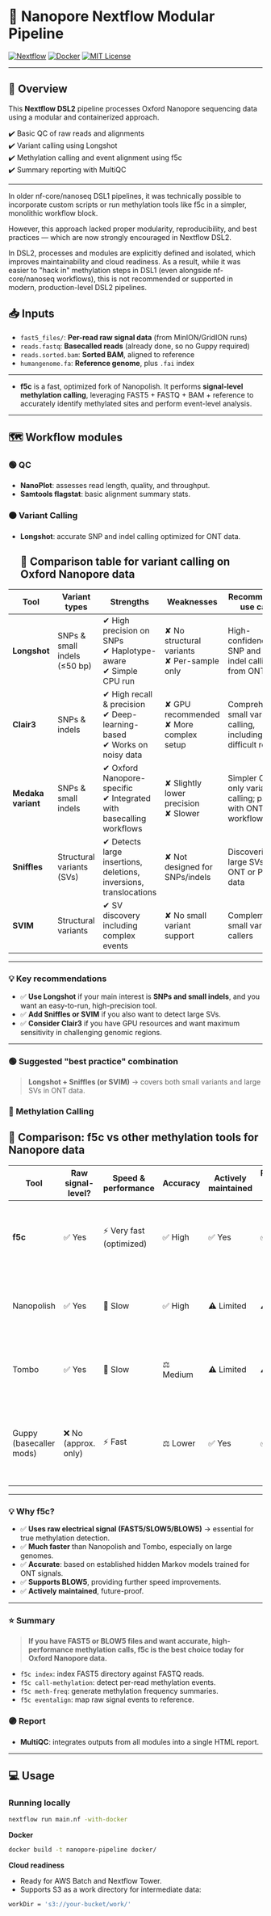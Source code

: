 # 🚀 Nanopore Nextflow Modular Pipeline

[![Nextflow](https://img.shields.io/badge/built%20with-nextflow-brightgreen)](https://www.nextflow.io/) 
[![Docker](https://img.shields.io/badge/container-docker-blue)](https://www.docker.com/) 
[![MIT License](https://img.shields.io/badge/license-MIT-lightgrey.svg)](https://opensource.org/licenses/MIT)


---

## 🧬 Overview

This **Nextflow DSL2** pipeline processes Oxford Nanopore sequencing data using a modular and containerized approach.  

✔️ Basic QC of raw reads and alignments  
✔️ Variant calling using Longshot  
✔️ Methylation calling and event alignment using f5c  
✔️ Summary reporting with MultiQC

---
In older nf-core/nanoseq DSL1 pipelines, it was technically possible to incorporate custom scripts or run methylation tools like f5c in a simpler, monolithic workflow block.

However, this approach lacked proper modularity, reproducibility, and best practices — which are now strongly encouraged in Nextflow DSL2.

In DSL2, processes and modules are explicitly defined and isolated, which improves maintainability and cloud readiness.
As a result, while it was easier to "hack in" methylation steps in DSL1 (even alongside nf-core/nanoseq workflows), this is not recommended or supported in modern, production-level DSL2 pipelines.
## 📥 Inputs

- `fast5_files/`: **Per-read raw signal data** (from MinION/GridION runs)
- `reads.fastq`: **Basecalled reads** (already done, so no Guppy required)
- `reads.sorted.bam`: **Sorted BAM**, aligned to reference
- `humangenome.fa`: **Reference genome**, plus `.fai` index

---

- **f5c** is a fast, optimized fork of Nanopolish. It performs **signal-level methylation calling**, leveraging FAST5 + FASTQ + BAM + reference to accurately identify methylated sites and perform event-level analysis.

---

## 🗺️ Workflow modules

### 🟢 QC

- **NanoPlot**: assesses read length, quality, and throughput.
- **Samtools flagstat**: basic alignment summary stats.

### 🟠 Variant Calling

- **Longshot**: accurate SNP and indel calling optimized for ONT data.
  ## 🧬 Comparison table for variant calling on Oxford Nanopore data

| Tool            | Variant types          | Strengths                                                    | Weaknesses                                   | Recommended use case                                  |
|-----------------|------------------------|--------------------------------------------------------------|---------------------------------------------|-------------------------------------------------------|
| **Longshot**    | SNPs & small indels (≤50 bp) | ✔ High precision on SNPs<br>✔ Haplotype-aware<br>✔ Simple CPU run | ✘ No structural variants<br>✘ Per-sample only | High-confidence SNP and small indel calling from ONT |
| **Clair3**      | SNPs & indels          | ✔ High recall & precision<br>✔ Deep-learning-based<br>✔ Works on noisy data | ✘ GPU recommended<br>✘ More complex setup | Comprehensive small variant calling, including difficult regions |
| **Medaka variant** | SNPs & small indels | ✔ Oxford Nanopore-specific<br>✔ Integrated with basecalling workflows | ✘ Slightly lower precision<br>✘ Slower     | Simpler ONT-only variant calling; paired with ONT workflows |
| **Sniffles**    | Structural variants (SVs) | ✔ Detects large insertions, deletions, inversions, translocations | ✘ Not designed for SNPs/indels          | Discovering large SVs in ONT or PacBio data         |
| **SVIM**        | Structural variants    | ✔ SV discovery including complex events                     | ✘ No small variant support                | Complement to small variant callers                 |

---

### 💡 Key recommendations

- ✅ **Use Longshot** if your main interest is **SNPs and small indels**, and you want an easy-to-run, high-precision tool.
- ✅ **Add Sniffles or SVIM** if you also want to detect large SVs.
- ✅ **Consider Clair3** if you have GPU resources and want maximum sensitivity in challenging genomic regions.

---

### 🟢 Suggested "best practice" combination

> **Longshot + Sniffles (or SVIM)** → covers both small variants and large SVs in ONT data.


### 🔵 Methylation Calling
## 🧬 Comparison: f5c vs other methylation tools for Nanopore data

| Tool            | Raw signal-level? | Speed & performance     | Accuracy       | Actively maintained | Recommended for large genomes? | Notes                                  |
|-----------------|--------------------|------------------------|---------------|---------------------|-------------------------------|----------------------------------------|
| **f5c**         | ✅ Yes             | ⚡ Very fast (optimized) | ✅ High       | ✅ Yes             | ✅ Yes                       | Supports FAST5 and BLOW5; fork of Nanopolish; GPU/CPU acceleration. |
| Nanopolish      | ✅ Yes             | 🐢 Slow                | ✅ High       | ⚠️ Limited        | ⚠️ Limited                  | Original signal-level tool; legacy code; slow on large datasets. |
| Tombo           | ✅ Yes             | 🐢 Slow                | ⚖️ Medium    | ⚠️ Limited        | ⚠️ Limited                  | Good for exploratory modification detection; less optimized. |
| Guppy (basecaller mods) | ❌ No (approx. only) | ⚡ Fast             | ⚖️ Lower    | ✅ Yes             | ✅ Yes                       | Only provides approximate modification tags during basecalling; no event-level detail. |

---

### 💡 Why f5c?

- ✅ **Uses raw electrical signal (FAST5/SLOW5/BLOW5)** → essential for true methylation detection.
- ✅ **Much faster** than Nanopolish and Tombo, especially on large genomes.
- ✅ **Accurate**: based on established hidden Markov models trained for ONT signals.
- ✅ **Supports BLOW5**, providing further speed improvements.
- ✅ **Actively maintained**, future-proof.

---

### ⭐ **Summary**

> **If you have FAST5 or BLOW5 files and want accurate, high-performance methylation calls, f5c is the best choice today for Oxford Nanopore data.**

- `f5c index`: index FAST5 directory against FASTQ reads.
- `f5c call-methylation`: detect per-read methylation events.
- `f5c meth-freq`: generate methylation frequency summaries.
- `f5c eventalign`: map raw signal events to reference.

### 🟣 Report

- **MultiQC**: integrates outputs from all modules into a single HTML report.

---

## 💻 Usage

### Running locally

```bash
nextflow run main.nf -with-docker
```

**Docker**
```bash
docker build -t nanopore-pipeline docker/
```
**Cloud readiness**
- Ready for AWS Batch and Nextflow Tower.
- Supports S3 as a work directory for intermediate data:
  
```bash
workDir = 's3://your-bucket/work/'
```
